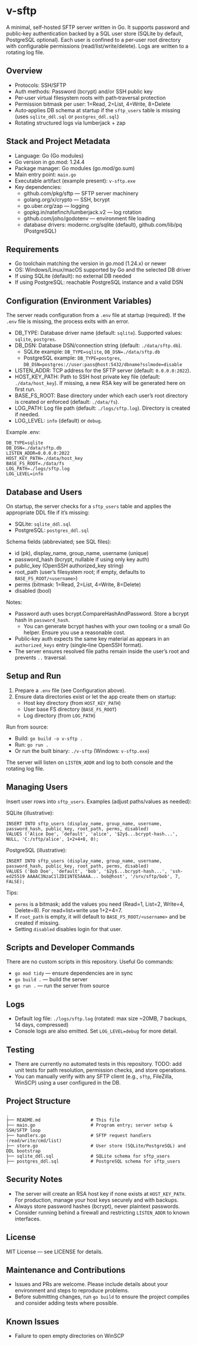 # v-sftp

A minimal, self-hosted SFTP server written in Go. It supports password and public‑key authentication backed by a SQL user store (SQLite by default, PostgreSQL optional). Each user is confined to a per‑user root directory with configurable permissions (read/list/write/delete). Logs are written to a rotating log file.


## Overview
- Protocols: SSH/SFTP
- Auth methods: Password (bcrypt) and/or SSH public key
- Per‑user virtual filesystem roots with path‑traversal protection
- Permission bitmask per user: 1=Read, 2=List, 4=Write, 8=Delete
- Auto‑applies DB schema at startup if the `sftp_users` table is missing (uses `sqlite_ddl.sql` or `postgres_ddl.sql`)
- Rotating structured logs via lumberjack + zap


## Stack and Project Metadata
- Language: Go (Go modules)
- Go version in go.mod: 1.24.4
- Package manager: Go modules (go.mod/go.sum)
- Main entry point: `main.go`
- Executable artifact (example present): `v-sftp.exe`
- Key dependencies:
  - github.com/pkg/sftp — SFTP server machinery
  - golang.org/x/crypto — SSH, bcrypt
  - go.uber.org/zap — logging
  - gopkg.in/natefinch/lumberjack.v2 — log rotation
  - github.com/joho/godotenv — environment file loading
  - database drivers: modernc.org/sqlite (default), github.com/lib/pq (PostgreSQL)


## Requirements
- Go toolchain matching the version in go.mod (1.24.x) or newer
- OS: Windows/Linux/macOS supported by Go and the selected DB driver
- If using SQLite (default): no external DB needed
- If using PostgreSQL: reachable PostgreSQL instance and a valid DSN


## Configuration (Environment Variables)
The server reads configuration from a `.env` file at startup (required). If the `.env` file is missing, the process exits with an error.

- DB_TYPE: Database driver name (default: `sqlite`). Supported values: `sqlite`, `postgres`.
- DB_DSN: Database DSN/connection string (default: `./data/sftp.db`).
  - SQLite example: `DB_TYPE=sqlite`, `DB_DSN=./data/sftp.db`
  - PostgreSQL example: `DB_TYPE=postgres`, `DB_DSN=postgres://user:pass@host:5432/dbname?sslmode=disable`
- LISTEN_ADDR: TCP address for the SFTP server (default: `0.0.0.0:2022`).
- HOST_KEY_PATH: Path to SSH host private key file (default: `./data/host_key`). If missing, a new RSA key will be generated here on first run.
- BASE_FS_ROOT: Base directory under which each user’s root directory is created or enforced (default: `./data/fs`).
- LOG_PATH: Log file path (default: `./logs/sftp.log`). Directory is created if needed.
- LOG_LEVEL: `info` (default) or `debug`.

Example .env:

```
DB_TYPE=sqlite
DB_DSN=./data/sftp.db
LISTEN_ADDR=0.0.0.0:2022
HOST_KEY_PATH=./data/host_key
BASE_FS_ROOT=./data/fs
LOG_PATH=./logs/sftp.log
LOG_LEVEL=info
```


## Database and Users
On startup, the server checks for a `sftp_users` table and applies the appropriate DDL file if it’s missing:
- SQLite: `sqlite_ddl.sql`
- PostgreSQL: `postgres_ddl.sql`

Schema fields (abbreviated; see SQL files):
- id (pk), display_name, group_name, username (unique)
- password_hash (bcrypt, nullable if using only key auth)
- public_key (OpenSSH authorized_key string)
- root_path (user’s filesystem root; if empty, defaults to `BASE_FS_ROOT/<username>`)
- perms (bitmask: 1=Read, 2=List, 4=Write, 8=Delete)
- disabled (bool)

Notes:
- Password auth uses bcrypt.CompareHashAndPassword. Store a bcrypt hash in `password_hash`.
  - You can generate bcrypt hashes with your own tooling or a small Go helper. Ensure you use a reasonable cost.
- Public‑key auth expects the same key material as appears in an `authorized_keys` entry (single‑line OpenSSH format).
- The server ensures resolved file paths remain inside the user’s root and prevents `..` traversal.


## Setup and Run
1) Prepare a `.env` file (see Configuration above).
2) Ensure data directories exist or let the app create them on startup:
   - Host key directory (from `HOST_KEY_PATH`)
   - User base FS directory (`BASE_FS_ROOT`)
   - Log directory (from `LOG_PATH`)

Run from source:

- Build: `go build -o v-sftp .`
- Run: `go run .`
- Or run the built binary: `./v-sftp` (Windows: `v-sftp.exe`)

The server will listen on `LISTEN_ADDR` and log to both console and the rotating log file.


## Managing Users
Insert user rows into `sftp_users`. Examples (adjust paths/values as needed):

SQLite (illustrative):
```
INSERT INTO sftp_users (display_name, group_name, username, password_hash, public_key, root_path, perms, disabled)
VALUES ('Alice Doe', 'default', 'alice', '$2y$...bcrypt-hash...', NULL, 'C:/sftp/alice', 1+2+4+8, 0);
```

PostgreSQL (illustrative):
```
INSERT INTO sftp_users (display_name, group_name, username, password_hash, public_key, root_path, perms, disabled)
VALUES ('Bob Doe', 'default', 'bob', '$2y$...bcrypt-hash...', 'ssh-ed25519 AAAAC3NzaC1lZDI1NTE5AAAA... bob@host', '/srv/sftp/bob', 7, FALSE);
```

Tips:
- `perms` is a bitmask; add the values you need (Read=1, List=2, Write=4, Delete=8). For read+list+write use 1+2+4=7.
- If `root_path` is empty, it will default to `BASE_FS_ROOT/<username>` and be created if missing.
- Setting `disabled` disables login for that user.


## Scripts and Developer Commands
There are no custom scripts in this repository. Useful Go commands:
- `go mod tidy` — ensure dependencies are in sync
- `go build .` — build the server
- `go run .` — run the server from source


## Logs
- Default log file: `./logs/sftp.log` (rotated: max size ~20MB, 7 backups, 14 days, compressed)
- Console logs are also emitted. Set `LOG_LEVEL=debug` for more detail.


## Testing
- There are currently no automated tests in this repository. TODO: add unit tests for path resolution, permission checks, and store operations.
- You can manually verify with any SFTP client (e.g., `sftp`, FileZilla, WinSCP) using a user configured in the DB.


## Project Structure
```
.
├── README.md                   # This file
├── main.go                     # Program entry; server setup & SSH/SFTP loop
├── handlers.go                 # SFTP request handlers (read/write/cmd/list)
├── store.go                    # User store (SQLite/PostgreSQL) and DDL bootstrap
├── sqlite_ddl.sql              # SQLite schema for sftp_users
├── postgres_ddl.sql            # PostgreSQL schema for sftp_users

```


## Security Notes
- The server will create an RSA host key if none exists at `HOST_KEY_PATH`. For production, manage your host keys securely and with backups.
- Always store password hashes (bcrypt), never plaintext passwords.
- Consider running behind a firewall and restricting `LISTEN_ADDR` to known interfaces.


## License
MIT License — see LICENSE for details.


## Maintenance and Contributions
- Issues and PRs are welcome. Please include details about your environment and steps to reproduce problems.
- Before submitting changes, run `go build` to ensure the project compiles and consider adding tests where possible.

## Known Issues
- Failure to open empty directories on WinSCP